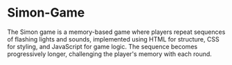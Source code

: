 # Simon-Game
The Simon game is a memory-based game where players repeat sequences of flashing lights and sounds, implemented using HTML for structure, CSS for styling, and JavaScript for game logic. The sequence becomes progressively longer, challenging the player's memory with each round.
